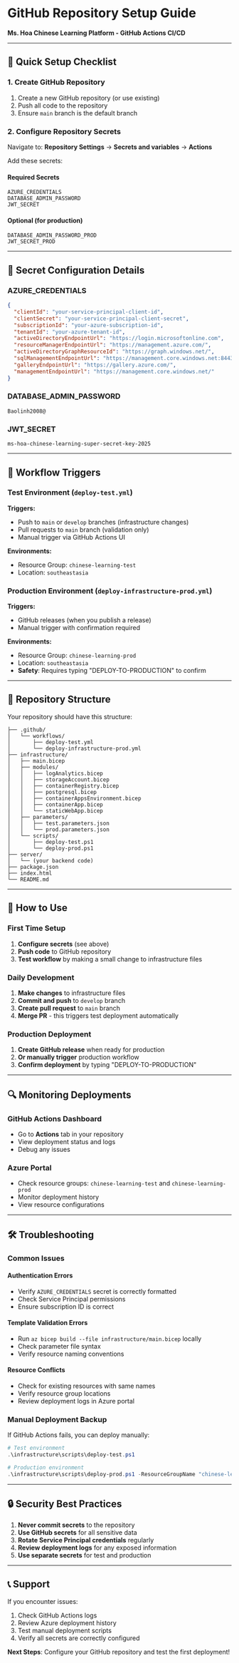 # GitHub Repository Setup Guide

**Ms. Hoa Chinese Learning Platform - GitHub Actions CI/CD**

---

## 🚀 Quick Setup Checklist

### 1. Create GitHub Repository
1. Create a new GitHub repository (or use existing)
2. Push all code to the repository
3. Ensure `main` branch is the default branch

### 2. Configure Repository Secrets
Navigate to: **Repository Settings** → **Secrets and variables** → **Actions**

Add these secrets:

#### Required Secrets
```
AZURE_CREDENTIALS
DATABASE_ADMIN_PASSWORD
JWT_SECRET
```

#### Optional (for production)
```
DATABASE_ADMIN_PASSWORD_PROD
JWT_SECRET_PROD
```

---

## 🔐 Secret Configuration Details

### AZURE_CREDENTIALS
```json
{
  "clientId": "your-service-principal-client-id",
  "clientSecret": "your-service-principal-client-secret",
  "subscriptionId": "your-azure-subscription-id",
  "tenantId": "your-azure-tenant-id",
  "activeDirectoryEndpointUrl": "https://login.microsoftonline.com",
  "resourceManagerEndpointUrl": "https://management.azure.com/",
  "activeDirectoryGraphResourceId": "https://graph.windows.net/",
  "sqlManagementEndpointUrl": "https://management.core.windows.net:8443/",
  "galleryEndpointUrl": "https://gallery.azure.com/",
  "managementEndpointUrl": "https://management.core.windows.net/"
}
```

### DATABASE_ADMIN_PASSWORD
```
Baolinh2008@
```

### JWT_SECRET
```
ms-hoa-chinese-learning-super-secret-key-2025
```

---

## 🔄 Workflow Triggers

### Test Environment (`deploy-test.yml`)
**Triggers:**
- Push to `main` or `develop` branches (infrastructure changes)
- Pull requests to `main` branch (validation only)
- Manual trigger via GitHub Actions UI

**Environments:**
- Resource Group: `chinese-learning-test`
- Location: `southeastasia`

### Production Environment (`deploy-infrastructure-prod.yml`)
**Triggers:**
- GitHub releases (when you publish a release)
- Manual trigger with confirmation required

**Environments:**
- Resource Group: `chinese-learning-prod`
- Location: `southeastasia`
- **Safety**: Requires typing "DEPLOY-TO-PRODUCTION" to confirm

---

## 📁 Repository Structure

Your repository should have this structure:
```
├── .github/
│   └── workflows/
│       ├── deploy-test.yml
│       └── deploy-infrastructure-prod.yml
├── infrastructure/
│   ├── main.bicep
│   ├── modules/
│   │   ├── logAnalytics.bicep
│   │   ├── storageAccount.bicep
│   │   ├── containerRegistry.bicep
│   │   ├── postgresql.bicep
│   │   ├── containerAppsEnvironment.bicep
│   │   ├── containerApp.bicep
│   │   └── staticWebApp.bicep
│   ├── parameters/
│   │   ├── test.parameters.json
│   │   └── prod.parameters.json
│   └── scripts/
│       ├── deploy-test.ps1
│       └── deploy-prod.ps1
├── server/
│   └── (your backend code)
├── package.json
├── index.html
└── README.md
```

---

## 🎯 How to Use

### First Time Setup
1. **Configure secrets** (see above)
2. **Push code** to GitHub repository
3. **Test workflow** by making a small change to infrastructure files

### Daily Development
1. **Make changes** to infrastructure files
2. **Commit and push** to `develop` branch
3. **Create pull request** to `main` branch
4. **Merge PR** - this triggers test deployment automatically

### Production Deployment
1. **Create GitHub release** when ready for production
2. **Or manually trigger** production workflow
3. **Confirm deployment** by typing "DEPLOY-TO-PRODUCTION"

---

## 🔍 Monitoring Deployments

### GitHub Actions Dashboard
- Go to **Actions** tab in your repository
- View deployment status and logs
- Debug any issues

### Azure Portal
- Check resource groups: `chinese-learning-test` and `chinese-learning-prod`
- Monitor deployment history
- View resource configurations

---

## 🛠️ Troubleshooting

### Common Issues

#### Authentication Errors
- Verify `AZURE_CREDENTIALS` secret is correctly formatted
- Check Service Principal permissions
- Ensure subscription ID is correct

#### Template Validation Errors
- Run `az bicep build --file infrastructure/main.bicep` locally
- Check parameter file syntax
- Verify resource naming conventions

#### Resource Conflicts
- Check for existing resources with same names
- Verify resource group locations
- Review deployment logs in Azure portal

### Manual Deployment Backup
If GitHub Actions fails, you can deploy manually:

```powershell
# Test environment
.\infrastructure\scripts\deploy-test.ps1

# Production environment
.\infrastructure\scripts\deploy-prod.ps1 -ResourceGroupName "chinese-learning-prod"
```

---

## 🔒 Security Best Practices

1. **Never commit secrets** to the repository
2. **Use GitHub secrets** for all sensitive data
3. **Rotate Service Principal credentials** regularly
4. **Review deployment logs** for any exposed information
5. **Use separate secrets** for test and production

---

## 📞 Support

If you encounter issues:
1. Check GitHub Actions logs
2. Review Azure deployment history
3. Test manual deployment scripts
4. Verify all secrets are correctly configured

**Next Steps**: Configure your GitHub repository and test the first deployment!
